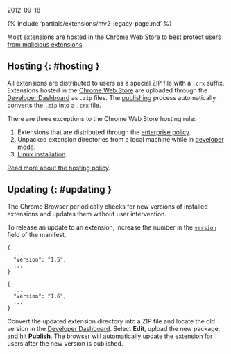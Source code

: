 2012-09-18

{% include ‘partials/extensions/mv2-legacy-page.md’ %}

Most extensions are hosted in the [Chrome Web Store](https://chrome.google.com/webstore/category/extensions) to best [protect users from malicious extensions](http://blog.chromium.org/2015/05/continuing-to-protect-chrome-users-from.html).

Hosting {: \#hosting }
----------------------

All extensions are distributed to users as a special ZIP file with a `.crx` suffix. Extensions hosted in the [Chrome Web Store](/docs/webstore) are uploaded through the [Developer Dashboard](https://chrome.google.com/webstore/developer/dashboard) as `.zip` files. The [publishing](/docs/webstore/publish) process automatically converts the `.zip` into a `.crx` file.

There are three exceptions to the Chrome Web Store hosting rule:

1.  Extensions that are distributed through the [enterprise policy](https://support.google.com/chrome/a/answer/7666985).
2.  Unpacked extension directories from a local machine while in [developer mode](/docs/extensions/mv2/getstarted#unpacked).
3.  [Linux installation](/docs/extensions/mv2/linux_hosting).

[Read more about the hosting policy](/docs/extensions/mv2/hosting_changes).

Updating {: \#updating }
------------------------

The Chrome Browser periodically checks for new versions of installed extensions and updates them without user intervention.

To release an update to an extension, increase the number in the [`version`](/docs/extensions/mv2/manifest/version/) field of the manifest.

    {
      ...
      "version": "1.5",
      ...
    }

    {
      ...
      "version": "1.6",
      ...
    }

Convert the updated extension directory into a ZIP file and locate the old version in the [Developer Dashboard](https://chrome.google.com/webstore/developer/dashboard). Select **Edit**, upload the new package, and hit **Publish**. The browser will automatically update the extension for users after the new version is published.
